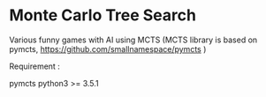 # Monte Carlo Tree Search

Various funny games with AI using MCTS
(MCTS library is based on pymcts, https://github.com/smallnamespace/pymcts )

Requirement :
  
  pymcts
  python3 >= 3.5.1
